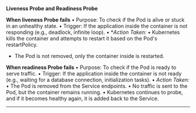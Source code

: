 **Liveness Probe and Readiness Probe**

**When liveness Probe fails**
• Purpose: To check if the Pod is alive or stuck in an unhealthy state.
• Trigger: If the application inside the container is not responding (e.g., deadlock, infinite loop).
• **Action Taken:*
	• Kubernetes kills the container and attempts to restart it based on the Pod's restartPolicy.
  * The Pod is not removed, only the container inside is restarted.

**When readiness Probe fails**
• Purpose: To check if the Pod is ready to serve traffic.
• Trigger: If the application inside the container is not ready (e.g., waiting for a database connection, initialization tasks).
• *Action Taken:*
	• The Pod is removed from the Service endpoints.
	• No traffic is sent to the Pod, but the container remains running.
	• Kubernetes continues to probe, and if it becomes healthy again, it is added back to the Service.

 ******************************************************************************************************


    
    


